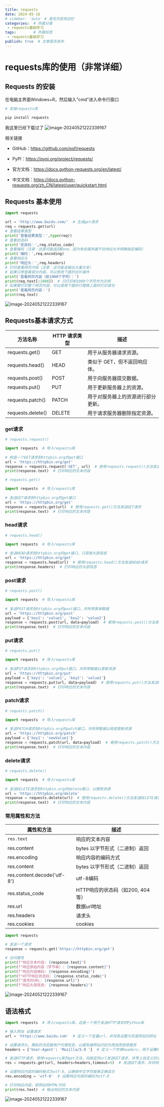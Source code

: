```yaml
---
title: requests
date: 2024-05-16
# sidebar: 'auto' # 是否开启侧边栏
categories:  # 所属分类
 - requests基础学习
tags:        # 所属标签
 - requests基础学习
publish: true  # 文章是否发布
---
```


# requests库的使用（非常详细）

##  Requests 的安装
在电脑主界面Windows+R，然后输入“cmd”进入命令行窗口
```python
# 安装requests库 

pip install requests

```
我这里已经下载过了
![image-20240521222339167](/assets/python%E7%88%AC%E8%99%AB/%E8%8E%B7%E5%8F%96%E7%BD%91%E9%A1%B5/01.png)
<!-- ![image-20240521222339167](/assets/html/01.png) -->


相关链接
- GitHub：https://github.com/psf/requests

- PyPI：https://pypi.org/project/requests/

- 官方文档：https://docs.python-requests.org/en/latest/

- 中文文档：https://docs.python-requests.org/zh_CN/latest/user/quickstart.html

##  Requests 基本使用

``` python
import requests

url = 'http://www.baidu.com/'  # 生成get请求
req = requests.get(url)
# 查看结果类型
print('查看结果类型：',type(req))
# 查看状态码
print('状态码：',req.status_code)
# 查看编码（注意：这里可能返回None，因为有些服务器不在响应头中明确指定编码）
print('编码：',req.encoding)
# 查看响应头
print('响应头：',req.headers)
# 打印查看网页内容（注意：这可能会输出大量文本）
# 如果只想查看部分内容，可以修改下面的切片操作
print('查看网页内容（前1000个字符）：')
print(req.text[:1000])  # 只打印前1000个字符作为示例
# 如果要打印整个网页内容，可以使用下面的行替换上面的打印语句
print('查看网页内容：')
print(req.text)

```
![image-20240521222339167](/assets/python%E7%88%AC%E8%99%AB/%E8%8E%B7%E5%8F%96%E7%BD%91%E9%A1%B5/02.png)

## Requests基本请求方式


| 方法名称          | HTTP 请求类型 | 描述                         |
|-------------------|---------------|----------------------------|
| requests.get()    | GET           | 用于从服务器请求资源。       |
| requests.head()   | HEAD          | 类似于 GET，但不返回响应体。 |
| requests.post()   | POST          | 用于向服务器提交数据。       |
| requests.put()    | PUT           | 用于更新服务器上的资源。     |
| requests.patch()  | PATCH         | 用于对服务器上的资源进行部分更新。 |
| requests.delete() | DELETE        | 用于请求服务器删除指定资源。 |


### get请求

```python
# requests.request()

import requests  # 导入requests库  
  
# 构造一个GET请求到httpbin.org的get接口  
url = 'https://httpbin.org/get'  
response = requests.request('GET', url)  # 使用requests.request()方法发送GET请求  
print(response.text)  # 打印响应的文本内容
```


```python
# requests.get()

import requests  # 导入requests库  
  
# 发送GET请求到httpbin.org的get接口  
url = 'https://httpbin.org/get'  
response = requests.get(url)  # 使用requests.get()方法发送GET请求  
print(response.text)  # 打印响应的文本内容
```
### head请求

```python
# requests.head()

import requests  # 导入requests库  
  
# 发送HEAD请求到httpbin.org的get接口，只获取头部信息  
url = 'https://httpbin.org/get'  
response = requests.head(url)  # 使用requests.head()方法发送HEAD请求  
print(response.headers)  # 打印响应的头部信息
```

### post请求

```python
# requests.post()

import requests  # 导入requests库  
  
# 发送POST请求到httpbin.org的post接口，并附带表单数据  
url = 'https://httpbin.org/post'  
payload = {'key1': 'value1', 'key2': 'value2'}  
response = requests.post(url, data=payload)  # 使用requests.post()方法发送POST请求，并附带表单数据  
print(response.text)  # 打印响应的文本内容
```

### put请求

```python
# requests.put()

import requests  # 导入requests库  
  
# 发送PUT请求到httpbin.org的put接口，并附带数据以更新资源  
url = 'https://httpbin.org/put'  
payload = {'key1': 'value1', 'key2': 'value2'}  
response = requests.put(url, data=payload)  # 使用requests.put()方法发送PUT请求，并附带数据  
print(response.text)  # 打印响应的文本内容
```

### patch请求

```python
# requests.patch()

import requests  # 导入requests库  
  
# 发送PATCH请求到httpbin.org的patch接口，并附带数据以局部更新资源  
url = 'https://httpbin.org/patch'  
payload = {'key1': 'newValue1'}  
response = requests.patch(url, data=payload)  # 使用requests.patch()方法发送PATCH请求，并附带数据  
print(response.text)  # 打印响应的文本内容
```

### delete请求

```python
# requests.delete()

import requests  # 导入requests库  
  
# 发送DELETE请求到httpbin.org的delete接口，以删除资源  
url = 'https://httpbin.org/delete'  
response = requests.delete(url)  # 使用requests.delete()方法发送DELETE请求  
print(response.text)  # 打印响应的文本内容
```
### 常用属性和方法



| 属性和方法   |  描述  |
| ---- | ---- |
| `res.text`   | 响应的文本内容    |
| res.content    | bytes 以字节形式（二进制）返回    |
| res.encoding     |响应内容的编码方式     |
| res.content    | bytes 以字节形式（二进制）返回    |
| res.content.decode('utf-8')    | utf-8编码   |
| res.status_code    |  HTTP响应的状态码（如200, 404等）    |
| res.url     | 数据url地址            |
|  res.headers    |  请求头     |
|  res.cookies   |  cookies      |



```python
import requests

# 发送一个请求
response = requests.get('https://httpbin.org/get')

# 访问属性
print(f"响应文本内容: {response.text}")
print(f"响应原始内容（字节串）: {response.content}")
print(f"响应内容编码: {response.encoding}")
print(f"HTTP响应状态码: {response.status_code}")
print(f"请求的URL: {response.url}")
print(f"响应头部信息: {response.headers}")
```

![image-20240521222339167](/assets/python%E7%88%AC%E8%99%AB/%E8%8E%B7%E5%8F%96%E7%BD%91%E9%A1%B5/03.png)


## 语法格式

```python
import requests  # 导入requests库，这是一个用于发送HTTP请求的Python库

# 输入网站 设置请求
url = 'https://www.baidu.com'  # 定义一个变量url，并将其设置为百度网站的网址

# 设置请求头，模拟的浏览器用户代理信息，以避免被网站识别为爬虫而拒绝服务
headers = {'User-Agent': 'Mozilla/5.0 '}  # 定义一个字典headers，用于设置HTTP请求头中的User-Agent字段

# 发送HTTP请求，使用requests库的get方法，向指定的url发送GET请求，并带上自定义的请求头headers
res = requests.get(url, headers=headers,timeout=5)  # 发送GET请求，并将响应对象赋值给变量res

# 设置响应内容的编码格式为utf-8，以确保中文字符能够正确显示
res.encoding = 'utf-8'  # 设置响应内容的编码为utf-8

# 打印响应内容，即网站的HTML代码
print(res.text)  # 输出响应的文本内容 
```

![image-20240521222339167](/assets/python%E7%88%AC%E8%99%AB/%E8%8E%B7%E5%8F%96%E7%BD%91%E9%A1%B5/04.png)
